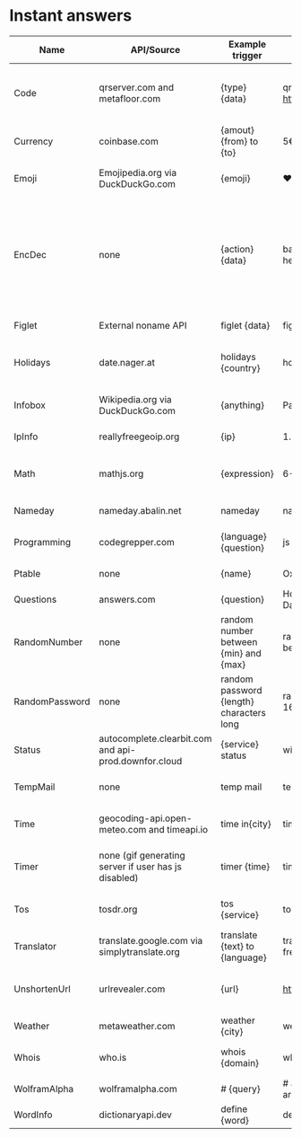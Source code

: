# Instant answers

Name|API/Source|Example trigger|Example|Description
----|----------|---------------|-------|-----------
Code|qrserver.com and metafloor.com|{type} {data}|qr https://wikipedia.org|Creates 1D or 2D codes (Currently only QR and Barcode)
Currency|coinbase.com|{amout}{from} to {to}|5€ to USD|Converts currencies and fiat
Emoji|Emojipedia.org via DuckDuckGo.com|{emoji}|❤️|Shows basic info about emoji.
EncDec|none|{action} {data}|base64 encode hello|Simple actions: url encode/decode, base64 encode/decode, braille encode/decode, morse code encode/decode, md5, sha256
Figlet|External noname API|figlet {data}|figlet hello|Creates a figlet of text.
Holidays|date.nager.at|holidays {country}|holidays poland|Shows a list of public holidays in specific country.
Infobox|Wikipedia.org via DuckDuckGo.com|{anything}|Paris|Shows a short text and image from Wikipedia.
IpInfo|reallyfreegeoip.org|{ip}|1.1.1.1|Basic info about IP adress.
Math|mathjs.org|{expression}|6-2|Basic math operations and also unit conversions
Nameday|nameday.abalin.net|nameday|nameday|Nameday data for today.
Programming|codegrepper.com|{language} {question}|js join two strings|Simple programming questions.
Ptable|none|{name}|Oxygen|Very basic info about elements.
Questions|answers.com|{question}|How long is Danube?|Answers for questions.
RandomNumber|none|random number between {min} and {max}|random number between 1 and 500|Random number.
RandomPassword|none|random password {length} characters long|random password 16 characters long|Random password.
Status|autocomplete.clearbit.com and api-prod.downfor.cloud|{service} status|wikipedia status|Status of webpage.
TempMail|none|temp mail|temp mail|Generates random temporary mail.
Time|geocoding-api.open-meteo.com and timeapi.io|time in{city}|time in bratislava|Time for specific locations.
Timer|none (gif generating server if user has js disabled)|timer {time}|timer 52seconds|Countdown timer for specific duration
Tos|tosdr.org|tos {service}|tos wikipedia|TOS/Privacy policy data for a service.
Translator|translate.google.com via simplytranslate.org|translate {text} to {language}|translate hello to french|Translates text to specified language.
UnshortenUrl|urlrevealer.com|{url}|https://tknk.io/DSVX|Shows destination page fro specified url.
Weather|metaweather.com|weather {city}|weather prague|Weather for specified city.
Whois|who.is|whois {domain}|whois example.com|Whois info about specified domain.
WolframAlpha|wolframalpha.com|# {query}|# area of greece vs area of italy|Data from WolframAlpha
WordInfo|dictionaryapi.dev|define {word}|define turtle|Word info.